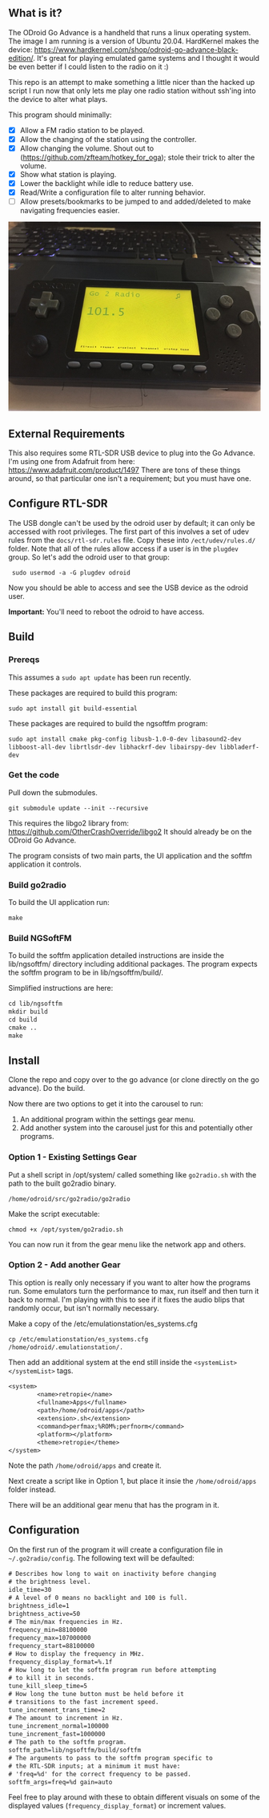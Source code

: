 ## What is it?
The ODroid Go Advance is a handheld that runs a linux operating system. The image I am running is a version of Ubuntu 20.04. HardKernel makes the device: https://www.hardkernel.com/shop/odroid-go-advance-black-edition/. It's great for playing emulated game systems and I thought it would be even better if I could listen to the radio on it :)

This repo is an attempt to make something a little nicer than the hacked up script I run now that only lets me play one radio station without ssh'ing into the device to alter what plays.

This program should minimally:

- [X] Allow a FM radio station to be played.
- [X] Allow the changing of the station using the controller.
- [X] Allow changing the volume. Shout out to (https://github.com/zfteam/hotkey_for_oga); stole their trick to alter the volume.
- [X] Show what station is playing.
- [X] Lower the backlight while idle to reduce battery use.
- [X] Read/Write a configuration file to alter running behavior.
- [ ] Allow presets/bookmarks to be jumped to and added/deleted to make navigating frequencies easier.

![Go 2 Radio](/docs/go2radio_web.jpg)

## External Requirements
This also requires some RTL-SDR USB device to plug into the Go Advance. I'm using one from Adafruit from here: https://www.adafruit.com/product/1497 There are tons of these things around, so that particular one isn't a requirement; but you must have one.

## Configure RTL-SDR
The USB dongle can't be used by the odroid user by default; it can only be accessed with root privileges. The first part of this involves a set of udev rules from the `docs/rtl-sdr.rules` file. Copy these into `/ect/udev/rules.d/` folder. Note that all of the rules allow access if a user is in the `plugdev` group. So let's add the odroid user to that group:

     sudo usermod -a -G plugdev odroid

Now you should be able to access and see the USB device as the odroid user.

**Important:** You'll need to reboot the odroid to have access.

## Build

### Prereqs
This assumes a `sudo apt update` has been run recently.

These packages are required to build this program:

    sudo apt install git build-essential

These packages are required to build the ngsoftfm program:

    sudo apt install cmake pkg-config libusb-1.0-0-dev libasound2-dev libboost-all-dev librtlsdr-dev libhackrf-dev libairspy-dev libbladerf-dev

### Get the code
Pull down the submodules.

    git submodule update --init --recursive

This requires the libgo2 library from: https://github.com/OtherCrashOverride/libgo2 It should already be on the ODroid Go Advance.

The program consists of two main parts, the UI application and the softfm application it controls.

### Build go2radio
To build the UI application run:

    make

### Build NGSoftFM
To build the softfm application detailed instructions are inside the lib/ngsoftfm/ directory including additional packages. The program expects the softfm program to be in lib/ngsoftfm/build/.

Simplified instructions are here:

    cd lib/ngsoftfm
    mkdir build
    cd build
    cmake ..
    make

## Install

Clone the repo and copy over to the go advance (or clone directly on the go advance). Do the build.

Now there are two options to get it into the carousel to run:

1. An additional program within the settings gear menu.
2. Add another system into the carousel just for this and potentially other programs.

### Option 1 - Existing Settings Gear

Put a shell script in /opt/system/ called something like `go2radio.sh` with the path to the built go2radio binary.

    /home/odroid/src/go2radio/go2radio

Make the script executable:

    chmod +x /opt/system/go2radio.sh

You can now run it from the gear menu like the network app and others.

### Option 2 - Add another Gear
This option is really only necessary if you want to alter how the programs run. Some emulators turn the performance to max, run itself and then turn it back to normal. I'm playing with this to see if it fixes the audio blips that randomly occur, but isn't normally necessary.

Make a copy of the /etc/emulationstation/es_systems.cfg

    cp /etc/emulationstation/es_systems.cfg /home/odroid/.emulationstation/.

Then add an additional system at the end still inside the `<systemList> </systemList>` tags.

    <system>
            <name>retropie</name>
            <fullname>Apps</fullname>
            <path>/home/odroid/apps</path>
            <extension>.sh</extension>
            <command>perfmax;%ROM%;perfnorm</command>
            <platform></platform>
            <theme>retropie</theme>
    </system>

Note the path `/home/odroid/apps` and create it.

Next create a script like in Option 1, but place it insie the `/home/odroid/apps` folder instead.

There will be an additional gear menu that has the program in it.

## Configuration
On the first run of the program it will create a configuration file in `~/.go2radio/config`. The following text will be defaulted:

    # Describes how long to wait on inactivity before changing
    # the brightness level.
    idle_time=30
    # A level of 0 means no backlight and 100 is full.
    brightness_idle=1
    brightness_active=50
    # The min/max frequencies in Hz.
    frequency_min=88100000
    frequency_max=107000000
    frequency_start=88100000
    # How to display the frequency in MHz.
    frequency_display_format=%.1f
    # How long to let the softfm program run before attempting
    # to kill it in seconds.
    tune_kill_sleep_time=5
    # How long the tune button must be held before it
    # transitions to the fast increment speed.
    tune_increment_trans_time=2
    # The amount to increment in Hz.
    tune_increment_normal=100000
    tune_increment_fast=1000000
    # The path to the softfm program.
    softfm_path=lib/ngsoftfm/build/softfm
    # The arguments to pass to the softfm program specific to
    # the RTL-SDR inputs; at a minimum it must have:
    # 'freq=%d' for the correct frequency to be passed.
    softfm_args=freq=%d gain=auto

Feel free to play around with these to obtain different visuals on some of the displayed values (`frequency_display_format`) or increment values.

